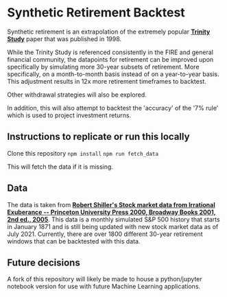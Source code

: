 # Synthetic Retirement Backtest

Synthetic retirement is an extrapolation of the extremely popular [**Trinity Study**](https://en.wikipedia.org/wiki/Trinity_study) paper that was published in 1998.

While the Trinity Study is referenced consistently in the FIRE and general financial community, the datapoints for retirement can be improved upon specifically by simulating more 30-year subsets of retirement. More specifically, on a month-to-month basis instead of on a year-to-year basis. This adjustment results in 12x more retirement timeframes to backtest.

Other withdrawal strategies will also be explored.

In addition, this will also attempt to backtest the 'accuracy' of the '7% rule' which is used to project investment returns.

## Instructions to replicate or run this locally
Clone this repository
`npm install`
`npm run fetch_data`

This will fetch the data if it is missing.

## Data

The data is taken from [**Robert Shiller's Stock market data from Irrational Exuberance -- Princeton University Press 2000, Broadway Books 2001, 2nd ed., 2005**](http://www.econ.yale.edu/~shiller/data.htm). This data is a monthly simulated S&P 500 history that starts in January 1871 and is still being updated with new stock market data as of July 2021. Currently, there are over 1800 different 30-year retirement windows that can be backtested with this data.

## Future decisions

A fork of this repository will likely be made to house a python/jupyter notebook version for use with future Machine Learning applications.
